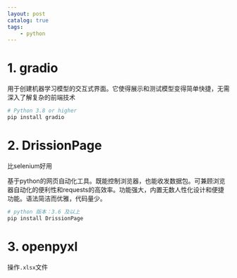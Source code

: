```yaml
---
layout: post   	
catalog: true 	
tags:
    - python
---
```



# 1. gradio

用于创建机器学习模型的交互式界面。它使得展示和测试模型变得简单快捷，无需深入了解复杂的前端技术

```python
# Python 3.8 or higher
pip install gradio
```

# 2. DrissionPage

比selenium好用

基于python的网页自动化工具。既能控制浏览器，也能收发数据包。可兼顾浏览器自动化的便利性和requests的高效率。功能强大，内置无数人性化设计和便捷功能。语法简洁而优雅，代码量少。

```python
# python 版本：3.6 及以上
pip install DrissionPage
```

# 3. openpyxl

操作`.xlsx`文件

